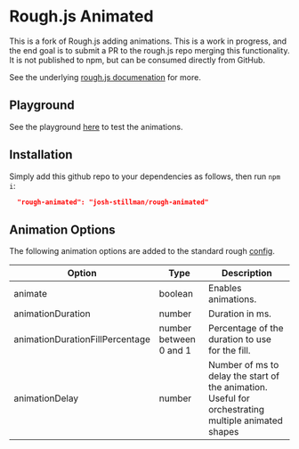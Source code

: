 # Rough.js Animated

This is a fork of Rough.js adding animations.  This is a work in progress, and the end goal is to submit a PR to the rough.js repo merging this functionality.  It is not published to npm, but can be consumed directly from GitHub.

See the underlying [rough.js documenation](https://github.com/rough-stuff/rough) for more.

## Playground

See the playground [here](https://rough-animated.netlify.app/) to test the animations.

## Installation

Simply add this github repo to your dependencies as follows, then run `npm i`:

```json
  "rough-animated": "josh-stillman/rough-animated"
```

## Animation Options

The following animation options are added to the standard rough [config](https://github.com/rough-stuff/rough/wiki#options).

| Option        | Type          | Description
| ------------- | ------------- | ------------- |
| animate       | boolean       | Enables animations.
| animationDuration  | number  | Duration in ms.
| animationDurationFillPercentage  | number between 0 and 1  | Percentage of the duration to use for the fill.
| animationDelay | number | Number of ms to delay the start of the animation.  Useful for orchestrating multiple animated shapes
